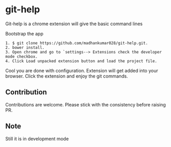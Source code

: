 # git-help

Git-help is a chrome extension will give the basic command lines

Bootstrap the app
```
1. $ git clone https://github.com/madhankumar028/git-help.git.
2. bower install.
3. Open chrome and go to `settings--> Extensions check the developer mode checkbox.
4. Click Load unpacked extension button and load the project file.
```

Cool you are done with configuration. Extension will get added into your browser.
Click the extension and enjoy the git commands.


Contribution
-------------------
Contributions are welcome. Please stick with the consistency before raising PR.

## Note
Still it is in development mode
